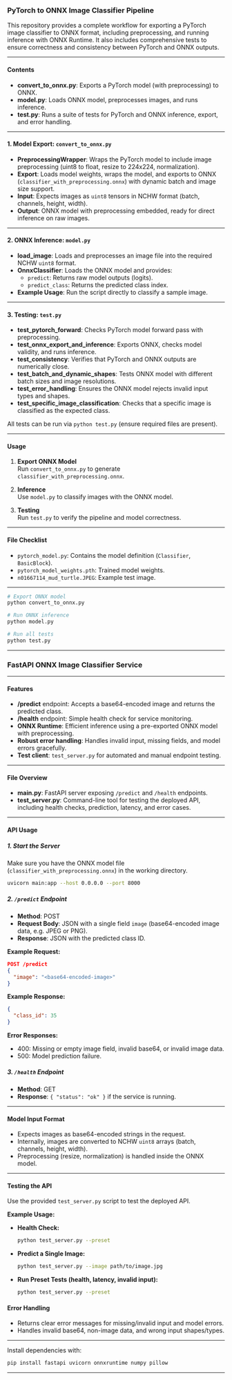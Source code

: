 ### PyTorch to ONNX Image Classifier Pipeline

This repository provides a complete workflow for exporting a PyTorch image classifier to ONNX format, including preprocessing, and running inference with ONNX Runtime. It also includes comprehensive tests to ensure correctness and consistency between PyTorch and ONNX outputs.

---

#### Contents

- **convert_to_onnx.py**: Exports a PyTorch model (with preprocessing) to ONNX.
- **model.py**: Loads ONNX model, preprocesses images, and runs inference.
- **test.py**: Runs a suite of tests for PyTorch and ONNX inference, export, and error handling.

---

#### 1. Model Export: `convert_to_onnx.py`

- **PreprocessingWrapper**: Wraps the PyTorch model to include image preprocessing (uint8 to float, resize to 224x224, normalization).
- **Export**: Loads model weights, wraps the model, and exports to ONNX (`classifier_with_preprocessing.onnx`) with dynamic batch and image size support.
- **Input**: Expects images as `uint8` tensors in NCHW format (batch, channels, height, width).
- **Output**: ONNX model with preprocessing embedded, ready for direct inference on raw images.

---

#### 2. ONNX Inference: `model.py`

- **load_image**: Loads and preprocesses an image file into the required NCHW `uint8` format.
- **OnnxClassifier**: Loads the ONNX model and provides:
    - `predict`: Returns raw model outputs (logits).
    - `predict_class`: Returns the predicted class index.
- **Example Usage**: Run the script directly to classify a sample image.

---

#### 3. Testing: `test.py`

- **test_pytorch_forward**: Checks PyTorch model forward pass with preprocessing.
- **test_onnx_export_and_inference**: Exports ONNX, checks model validity, and runs inference.
- **test_consistency**: Verifies that PyTorch and ONNX outputs are numerically close.
- **test_batch_and_dynamic_shapes**: Tests ONNX model with different batch sizes and image resolutions.
- **test_error_handling**: Ensures the ONNX model rejects invalid input types and shapes.
- **test_specific_image_classification**: Checks that a specific image is classified as the expected class.

All tests can be run via `python test.py` (ensure required files are present).

---



#### Usage

1. **Export ONNX Model**  
   Run `convert_to_onnx.py` to generate `classifier_with_preprocessing.onnx`.

2. **Inference**  
   Use `model.py` to classify images with the ONNX model.

3. **Testing**  
   Run `test.py` to verify the pipeline and model correctness.

---


#### File Checklist

- `pytorch_model.py`: Contains the model definition (`Classifier`, `BasicBlock`).
- `pytorch_model_weights.pth`: Trained model weights.
- `n01667114_mud_turtle.JPEG`: Example test image.

---


```bash
# Export ONNX model
python convert_to_onnx.py

# Run ONNX inference
python model.py

# Run all tests
python test.py
```

---

### FastAPI ONNX Image Classifier Service



---

#### Features

- **/predict** endpoint: Accepts a base64-encoded image and returns the predicted class.
- **/health** endpoint: Simple health check for service monitoring.
- **ONNX Runtime**: Efficient inference using a pre-exported ONNX model with preprocessing.
- **Robust error handling**: Handles invalid input, missing fields, and model errors gracefully.
- **Test client**: `test_server.py` for automated and manual endpoint testing.

---

#### File Overview

- **main.py**: FastAPI server exposing `/predict` and `/health` endpoints.
- **test_server.py**: Command-line tool for testing the deployed API, including health checks, prediction, latency, and error cases.

---

#### API Usage

##### 1. Start the Server

Make sure you have the ONNX model file (`classifier_with_preprocessing.onnx`) in the working directory.

```bash
uvicorn main:app --host 0.0.0.0 --port 8000
```

##### 2. `/predict` Endpoint

- **Method**: POST
- **Request Body**: JSON with a single field `image` (base64-encoded image data, e.g. JPEG or PNG).
- **Response**: JSON with the predicted class ID.

**Example Request:**

```json
POST /predict
{
  "image": "<base64-encoded-image>"
}
```

**Example Response:**

```json
{
  "class_id": 35
}
```

**Error Responses:**

- 400: Missing or empty image field, invalid base64, or invalid image data.
- 500: Model prediction failure.

##### 3. `/health` Endpoint

- **Method**: GET
- **Response**: `{ "status": "ok" }` if the service is running.

---

#### Model Input Format

- Expects images as base64-encoded strings in the request.
- Internally, images are converted to NCHW `uint8` arrays (batch, channels, height, width).
- Preprocessing (resize, normalization) is handled inside the ONNX model.

---

#### Testing the API

Use the provided `test_server.py` script to test the deployed API.



**Example Usage:**

- **Health Check:**
  ```bash
  python test_server.py --preset
  ```
- **Predict a Single Image:**
  ```bash
  python test_server.py --image path/to/image.jpg
  ```
- **Run Preset Tests (health, latency, invalid input):**
  ```bash
  python test_server.py --preset
  ```



#### Error Handling

- Returns clear error messages for missing/invalid input and model errors.
- Handles invalid base64, non-image data, and wrong input shapes/types.

---


Install dependencies with:

```bash
pip install fastapi uvicorn onnxruntime numpy pillow
```

---



